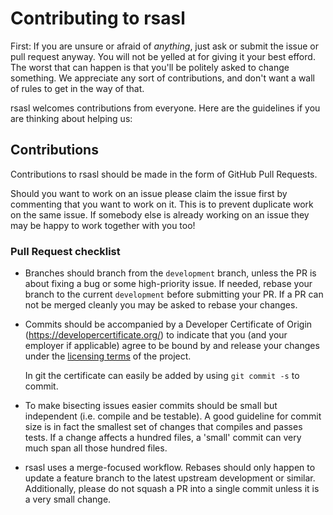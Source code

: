 # Contributing to rsasl

First: If you are unsure or afraid of *anything*, just ask or submit the issue or pull request anyway. You will not be
yelled at for giving it your best efford. The worst that can happen is that you'll be politely asked to change
something. We appreciate any sort of contributions, and don't want a wall of rules to get in the way of that.

rsasl welcomes contributions from everyone. Here are the guidelines if you are thinking about helping us:

## Contributions

Contributions to rsasl should be made in the form of GitHub Pull Requests. 

Should you want to work on an issue please claim the issue first by commenting that you want to work on it. This is 
to prevent duplicate work on the same issue. If somebody else is already working on an issue they may be happy to work 
together with you too!

### Pull Request checklist

- Branches should branch from the `development` branch, unless the PR is about fixing a bug or some high-priority issue.
  If needed, rebase your branch to the current `development` before submitting your PR. If a PR can not be merged 
  cleanly you may be asked to rebase your changes.
- Commits should be accompanied by a Developer Certificate of Origin (https://developercertificate.org/) to indicate 
  that you (and your employer if applicable) agree to be bound by and release your changes under the 
  [licensing terms](README.md#license) of the project. 
  
  In git the certificate can easily be added by using `git commit -s` to commit.

- To make bisecting issues easier commits should be small but independent (i.e. compile and be testable). A good 
  guideline for commit size is in fact the smallest set of changes that compiles and passes tests. If a change 
  affects a hundred files, a 'small' commit can very much span all those hundred files.

- rsasl uses a merge-focused workflow. Rebases should only happen to update a feature branch to the latest upstream 
  development or similar. Additionally, please do not squash a PR into a single commit unless it is a very small change.